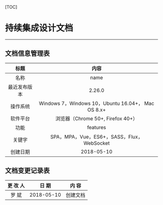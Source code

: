 [TOC]

# 持续集成设计文档

----------

## 文档信息管理表

|      标题      |    内容                                                       |
| :------------: | :-----------------------------------------------------------:|
| 名称           |  name                                      |
| 最近发布版本    |  2.26.0                                                    |
| 操作系统       |  Windows 7，Windows 10，Ubuntu 16.04+， Mac OS 8.x+           |
| 软件平台       |   浏览器（Chrome 50+, Firefox 40+）                            |
| 功能           |   features                                            |
| 关键字         |  SPA，MPA，Vue，ES6+，SASS，Flux，WebSocket |
| 创建日期       |  2018-05-10                                                    |

## 文档变更记录表

|  更 改 人 |    日  期    |        内 容        |
| :-------: | :----------: | :-----------------: |
|   罗 斌   |  2018-05-10  |  创建文档       |
